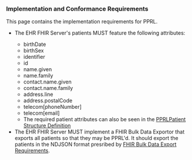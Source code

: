 <div xmlns="http://www.w3.org/1999/xhtml" xmlns:xsi="http://www.w3.org/2001/XMLSchema-instance" xsi:schemaLocation="http://hl7.org/fhir ../../input-cache/schemas-r5/fhir-single.xsd">

<h3><a name="ImplementationRequirements"></a>Implementation and Conformance Requirements</h3>
<p>This page contains the implementation requirements for PPRL.</p>

<ul>
    <li>The EHR FHIR Server's patients MUST feature the following attributes:</li>
    <ul>
        <li>birthDate</li>
        <li>birthSex</li>
        <li>identifier</li>
        <li>id</li>
        <li>name.given</li>
        <li>name.family</li>
        <li>contact.name.given</li>
        <li>contact.name.family</li>
        <li>address.line</li>
        <li>address.postalCode</li>
        <li>telecom[phoneNumber]</li>
        <li>telecom[email]</li>
        <li>The required patient attributes can also be seen in the <a href="StructureDefinition-pprl-patient.html">PPRLPatient Structure Definition</a></li>
    </ul>
    <li>The EHR FHIR Server MUST implement a FHIR Bulk Data Exportor that exports all patients so that they may be PPRL'd. It should export the patients in the NDJSON format presribed by <a href="https://hl7.org/fhir/uv/bulkdata/" target="_blank">FHIR Bulk Data Export Requirements</a>.</li>
</ul>

</div>
